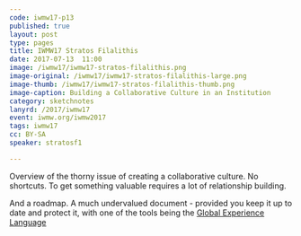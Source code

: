 ```yaml
---
code: iwmw17-p13
published: true
layout: post
type: pages
title: IWMW17 Stratos Filalithis
date: 2017-07-13  11:00
image: /iwmw17/iwmw17-stratos-filalithis.png
image-original: /iwmw17/iwmw17-stratos-filalithis-large.png
image-thumb: /iwmw17/iwmw17-stratos-filalithis-thumb.png
image-caption: Building a Collaborative Culture in an Institution
category: sketchnotes
lanyrd: /2017/iwmw17
event: iwmw.org/iwmw2017
tags: iwmw17
cc: BY-SA
speaker: stratosf1

---
```


Overview of the thorny issue of creating a collaborative culture. No shortcuts. To get something valuable requires a lot of relationship building.

And a roadmap. A much undervalued document - provided you keep it up to date and protect it, with one of the tools being the [Global Experience Language][gel]

[gel]:http://gel.ed.ac.uk/
